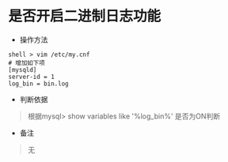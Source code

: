 # 是否开启二进制日志功能

- 操作方法
```
shell > vim /etc/my.cnf  
# 增加如下项
[mysqld]
server-id = 1
log_bin = bin.log
```

- 判断依据
> 根据mysql> show variables like '%log_bin%' 是否为ON判断

- 备注
> 无

